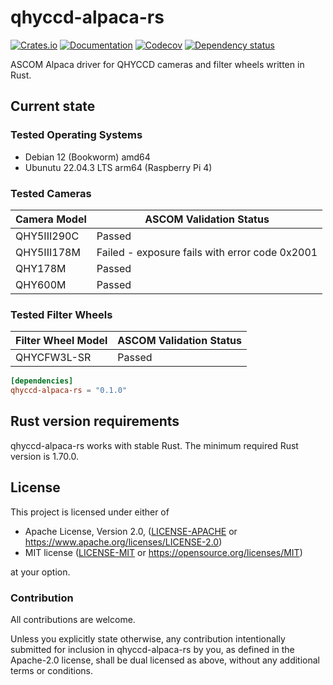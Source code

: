 # qhyccd-alpaca-rs

[![Crates.io](https://img.shields.io/crates/v/qhyccd-alpaca-rs.svg)](https://crates.io/crates/qhyccd-alpaca-rs)
[![Documentation](https://docs.rs/qhyccd-alpaca-rs/badge.svg)](https://docs.rs/qhyccd-alpaca-rs/)
[![Codecov](https://codecov.io/github/ivonnyssen/qhyccd-alpaca-rs/coverage.svg?branch=main)](https://codecov.io/gh/ivonnyssen/qhyccd-alpaca-rs)
[![Dependency status](https://deps.rs/repo/github/ivonnyssen/qhyccd-alpaca-rs/status.svg)](https://deps.rs/repo/github/ivonnyssen/qhyccd-alpaca-rs)

ASCOM Alpaca driver for QHYCCD cameras and filter wheels written in Rust.

## Current state

### Tested Operating Systems

- Debian 12 (Bookworm) amd64
- Ubunutu 22.04.3 LTS arm64 (Raspberry Pi 4)

### Tested Cameras

| Camera Model | ASCOM Validation Status |
| ------------ | ------ |
| QHY5III290C  | Passed |
| QHY5III178M  | Failed - exposure fails with error code 0x2001 |
| QHY178M     | Passed |
| QHY600M      | Passed |

### Tested Filter Wheels

| Filter Wheel Model | ASCOM Validation Status |
| ----------- | ------ |
| QHYCFW3L-SR | Passed |

```toml
[dependencies]
qhyccd-alpaca-rs = "0.1.0"
```

## Rust version requirements

qhyccd-alpaca-rs works with stable Rust. The minimum required Rust version is 1.70.0.

## License

This project is licensed under either of

- Apache License, Version 2.0, ([LICENSE-APACHE](LICENSE-APACHE) or
   <https://www.apache.org/licenses/LICENSE-2.0>)
- MIT license ([LICENSE-MIT](LICENSE-MIT) or
   <https://opensource.org/licenses/MIT>)

at your option.

### Contribution

All contributions are welcome.

Unless you explicitly state otherwise, any contribution intentionally submitted
for inclusion in qhyccd-alpaca-rs by you, as defined in the Apache-2.0 license,
shall be dual licensed as above, without any additional terms or conditions.
